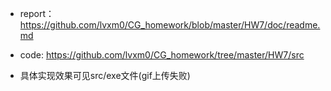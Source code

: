- report：https://github.com/lvxm0/CG_homework/blob/master/HW7/doc/readme.md
- code: https://github.com/lvxm0/CG_homework/tree/master/HW7/src

- 具体实现效果可见src/exe文件(gif上传失败)
